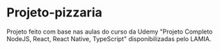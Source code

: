 # Projeto-pizzaria

Projeto feito com base nas aulas do curso da Udemy "Projeto Completo NodeJS, React, React Native, TypeScript" disponibilizadas pelo LAMIA.

